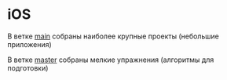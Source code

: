 # iOS

В ветке [main](https://github.com/AnnaKachkaeva/iOS) собраны наиболее крупные проекты (небольшие приложения)   
   
   
В ветке [master](https://github.com/AnnaKachkaeva/iOS/tree/master) собраны мелкие упражнения (алгоритмы для подготовки)
